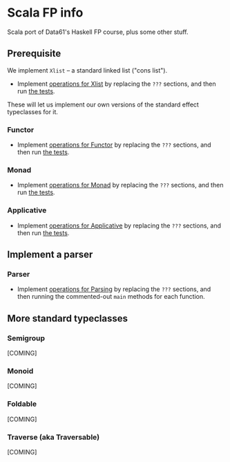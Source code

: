 # Scala FP info

Scala port of Data61's Haskell FP course, plus some other stuff.

## Prerequisite

We implement `Xlist` – a standard linked list ("cons list").

- Implement [operations for Xlist](./modules/fp-course/src/main/scala/com/leighperry/fp/base/Xlist.scala)
by replacing the `???` sections, and then
run [the tests](./modules/fp-course/src/test/scala/com/leighperry/fp/base/XlistSpec.scala).

These will let us implement our own versions of the standard effect typeclasses for it.

### Functor

- Implement [operations for Functor](./modules/fp-course/src/main/scala/com/leighperry/fp/base/Functor.scala)
by replacing the `???` sections, and then
run [the tests](./modules/fp-course/src/test/scala/com/leighperry/fp/base/FunctorSpec.scala).

### Monad

- Implement [operations for Monad](./modules/fp-course/src/main/scala/com/leighperry/fp/base/Monad.scala)
by replacing the `???` sections, and then
run [the tests](./modules/fp-course/src/test/scala/com/leighperry/fp/base/MonadSpec.scala).


### Applicative

- Implement [operations for Applicative](./modules/fp-course/src/main/scala/com/leighperry/fp/base/Applicative.scala)
by replacing the `???` sections, and then
run [the tests](./modules/fp-course/src/test/scala/com/leighperry/fp/base/ApplicativeSpec.scala).


## Implement a parser

### Parser

- Implement [operations for Parsing](./modules/fp-course/src/main/scala/com/leighperry/fp/base/Parsing.scala)
by replacing the `???` sections, and then running the commented-out `main` methods for each function.

## More standard typeclasses

### Semigroup

[COMING]

### Monoid

[COMING]

### Foldable

[COMING]

### Traverse (aka Traversable)

[COMING]

